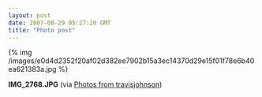 ```yaml
---
layout: post
date: 2007-08-29 05:27:20 GMT
title: "Photo post"
---
```

{% img /images/e0d4d2352f20af02d382ee7902b15a3ec14370d29e15f01f78e6b40ea621383a.jpg %}

<b>IMG_2768.JPG</b> (via <a href="http://www.flickr.com/photos/travisjohnson/1263932412/">Photos from travisjohnson</a>)
